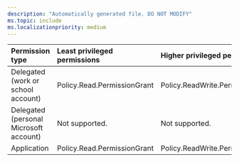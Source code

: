 ```yaml
---
description: "Automatically generated file. DO NOT MODIFY"
ms.topic: include
ms.localizationpriority: medium
---
```


|Permission type|Least privileged permissions|Higher privileged permissions|
|:---|:---|:---|
|Delegated (work or school account)|Policy.Read.PermissionGrant|Policy.ReadWrite.PermissionGrant|
|Delegated (personal Microsoft account)|Not supported.|Not supported.|
|Application|Policy.Read.PermissionGrant|Policy.ReadWrite.PermissionGrant|

